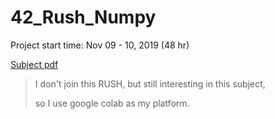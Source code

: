 # 42_Rush_Numpy

Project start time: Nov 09 - 10, 2019 (48 hr)

[Subject pdf](https://github.com/AmberFu/42_Rush_Numpy/blob/master/Numpy.pdf)

> I don't join this RUSH, but still interesting in this subject,
>
> so I use google colab as my platform.
>
